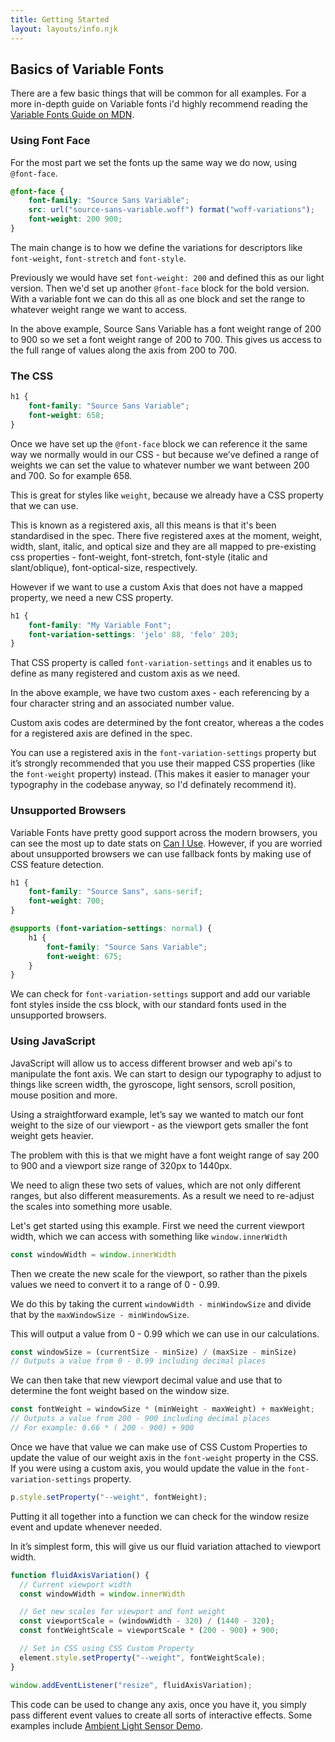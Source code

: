 ```yaml
---
title: Getting Started
layout: layouts/info.njk
---
```


## Basics of Variable Fonts
There are a few basic things that will be common for all examples. For a more in-depth guide on Variable fonts i'd highly recommend reading the [Variable Fonts Guide on MDN](https://developer.mozilla.org/en-US/docs/Web/CSS/CSS_Fonts/Variable_Fonts_Guide).

### Using Font Face
For the most part we set the fonts up the same way we do now, using `@font-face`.

``` css
@font-face {
    font-family: "Source Sans Variable";
    src: url("source-sans-variable.woff") format("woff-variations");
    font-weight: 200 900;
}
```

The main change is to how we define the variations for descriptors like `font-weight`, `font-stretch` and `font-style`.

Previously we would have set `font-weight: 200` and defined this as our light version. Then we'd set up another `@font-face` block for the bold version. With a variable font we can do this all as one block and set the range to whatever weight range we want to access.

In the above example, Source Sans Variable has a font weight range of 200 to 900 so we set a font weight range of 200 to 700. This gives us access to the full range of values along the axis from 200 to 700.

### The CSS

``` css
h1 {
    font-family: "Source Sans Variable";
    font-weight: 658;
}
```

Once we have set up the `@font-face` block we can reference it the same way we normally would in our CSS - but because we’ve defined a range of weights we can set the value to whatever number we want between 200 and 700. So for example 658.

This is great for styles like `weight`, because we already have a CSS property that we can use.

This is known as a registered axis, all this means is that it's been standardised in the spec. There five registered axes at the moment, weight, width, slant, italic, and optical size and they are all mapped to pre-existing css properties - font-weight, font-stretch, font-style (italic and slant/oblique), font-optical-size, respectively.

However if we want to use a custom Axis that does not have a mapped property, we need a new CSS property.

``` css
h1 {
    font-family: "My Variable Font";
    font-variation-settings: 'jelo' 88, 'felo' 203;
}
```

That CSS property is called `font-variation-settings` and it enables us to define as many registered and custom axis as we need.

In the above example, we have two custom axes - each referencing by a four character string and an associated number value.

Custom axis codes are determined by the font creator, whereas a the codes for a registered axis are defined in the spec.

You can use a registered axis in the `font-variation-settings` property but it’s strongly recommended that you use their mapped CSS properties (like the `font-weight` property) instead. (This makes it easier to manager your typography in the codebase anyway, so I'd definately recommend it).

### Unsupported Browsers

Variable Fonts have pretty good support across the modern browsers, you can see the most up to date stats on [Can I Use](https://caniuse.com/#search=variable%20fonts). However, if you are worried about unsupported browsers we can use fallback fonts by making use of CSS feature detection.

```css
h1 {
    font-family: "Source Sans", sans-serif;
    font-weight: 700;
}

@supports (font-variation-settings: normal) {
    h1 {
        font-family: "Source Sans Variable";
        font-weight: 675;
    }
}
```

We can check for `font-variation-settings` support and add our variable font styles inside the css block, with our standard fonts used in the unsupported browsers.

### Using JavaScript

JavaScript will allow us to access different browser and web api's to manipulate the font axis. We can start to design our typography to adjust to things like screen width, the gyroscope, light sensors, scroll position, mouse position and more.


Using a straightforward example, let’s say we wanted to match our font weight to the size of our viewport - as the viewport gets smaller the font weight gets heavier.

The problem with this is that we might have a font weight range of say 200 to 900 and a viewport size range of 320px to 1440px.

We need to align these two sets of values, which are not only different ranges, but also different measurements. As a result we need to re-adjust the scales into something more usable.

Let's get started using this example. First we need the current viewport width, which we can access with something like `window.innerWidth`

```js
const windowWidth = window.innerWidth
```

Then we create the new scale for the viewport, so rather than the pixels values we need to convert it to a range of 0 - 0.99.

We do this by taking the current `windowWidth - minWindowSize` and divide that by the `maxWindowSize - minWindowSize`.

This will output a value from 0 - 0.99 which we can use in our calculations.

```js
const windowSize = (currentSize - minSize) / (maxSize - minSize)
// Outputs a value from 0 - 0.99 including decimal places
```

We can then take that new viewport decimal value and use that to determine the font weight based on the window size.

```js
const fontWeight = windowSize * (minWeight - maxWeight) + maxWeight;
// Outputs a value from 200 - 900 including decimal places
// For example: 0.66 * ( 200 - 900) + 900
```

Once we have that value we can make use of CSS Custom Properties to update the value of our weight axis in the `font-weight` property in the CSS. If you were using a custom axis, you would update the value in the `font-variation-settings` property.

```js
p.style.setProperty("--weight", fontWeight);
```

Putting it all together into a function we can check for the window resize event and update whenever needed.

In it’s simplest form, this will give us our fluid variation attached to viewport width.

```js
function fluidAxisVariation() {
  // Current viewport width
  const windowWidth = window.innerWidth

  // Get new scales for viewport and font weight
  const viewportScale = (windowWidth - 320) / (1440 - 320);
  const fontWeightScale = viewportScale * (200 - 900) + 900;

  // Set in CSS using CSS Custom Property
  element.style.setProperty("--weight", fontWeightScale);
}

window.addEventListener("resize", fluidAxisVariation);
```

This code can be used to change any axis, once you have it, you simply pass different event values to create all sorts of interactive effects. Some examples include [Ambient Light Sensor Demo](/posts/light-sensor-demo).